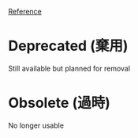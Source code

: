 [Reference](https://developer.mozilla.org/en-US/docs/Web/JavaScript/Reference/Deprecated_and_obsolete_features)

# Deprecated (棄用)

Still available but planned for removal

# Obsolete (過時)

No longer usable
